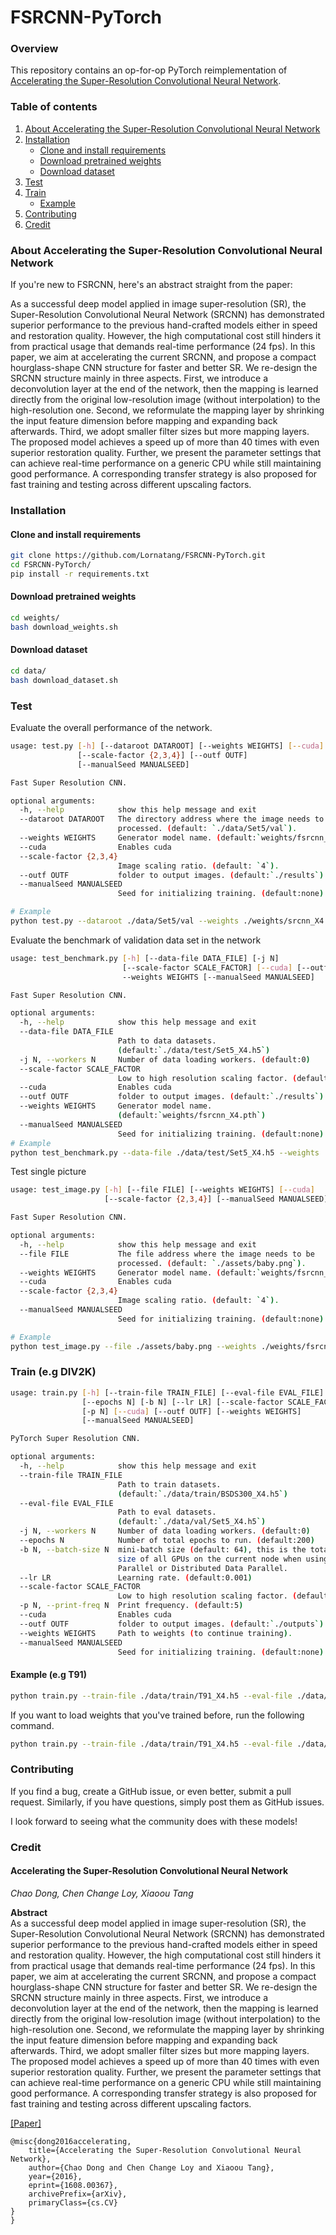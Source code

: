# FSRCNN-PyTorch

### Overview
This repository contains an op-for-op PyTorch reimplementation of [Accelerating the Super-Resolution Convolutional Neural Network](https://arxiv.org/abs/1608.00367).

### Table of contents
1. [About Accelerating the Super-Resolution Convolutional Neural Network](#about-accelerating-the-super-resolution-convolutional-neural-network)
2. [Installation](#installation)
    * [Clone and install requirements](#clone-and-install-requirements)
    * [Download pretrained weights](#download-pretrained-weights)
    * [Download dataset](#download-dataset)
3. [Test](#test)
4. [Train](#train-eg-div2k)
    * [Example](#example-eg-div2k)
5. [Contributing](#contributing) 
6. [Credit](#credit)

### About Accelerating the Super-Resolution Convolutional Neural Network

If you're new to FSRCNN, here's an abstract straight from the paper:

As a successful deep model applied in image super-resolution (SR), the Super-Resolution Convolutional Neural Network (SRCNN) has demonstrated superior performance to the previous hand-crafted models either in speed and restoration quality. However, the high computational cost still hinders it from practical usage that demands real-time performance (24 fps). In this paper, we aim at accelerating the current SRCNN, and propose a compact hourglass-shape CNN structure for faster and better SR. We re-design the SRCNN structure mainly in three aspects. First, we introduce a deconvolution layer at the end of the network, then the mapping is learned directly from the original low-resolution image (without interpolation) to the high-resolution one. Second, we reformulate the mapping layer by shrinking the input feature dimension before mapping and expanding back afterwards. Third, we adopt smaller filter sizes but more mapping layers. The proposed model achieves a speed up of more than 40 times with even superior restoration quality. Further, we present the parameter settings that can achieve real-time performance on a generic CPU while still maintaining good performance. A corresponding transfer strategy is also proposed for fast training and testing across different upscaling factors.

### Installation

#### Clone and install requirements

```bash
git clone https://github.com/Lornatang/FSRCNN-PyTorch.git
cd FSRCNN-PyTorch/
pip install -r requirements.txt
```

#### Download pretrained weights

```bash
cd weights/
bash download_weights.sh
```

#### Download dataset

```bash
cd data/
bash download_dataset.sh
```

### Test

Evaluate the overall performance of the network.
```bash
usage: test.py [-h] [--dataroot DATAROOT] [--weights WEIGHTS] [--cuda]
               [--scale-factor {2,3,4}] [--outf OUTF]
               [--manualSeed MANUALSEED]

Fast Super Resolution CNN.

optional arguments:
  -h, --help            show this help message and exit
  --dataroot DATAROOT   The directory address where the image needs to be
                        processed. (default: `./data/Set5/val`).
  --weights WEIGHTS     Generator model name. (default:`weights/fsrcnn_X4.pth`)
  --cuda                Enables cuda
  --scale-factor {2,3,4}
                        Image scaling ratio. (default: `4`).
  --outf OUTF           folder to output images. (default:`./results`).
  --manualSeed MANUALSEED
                        Seed for initializing training. (default:none)

# Example
python test.py --dataroot ./data/Set5/val --weights ./weights/srcnn_X4.pth --scale-factor 4 --cuda
```

Evaluate the benchmark of validation data set in the network
```bash
usage: test_benchmark.py [-h] [--data-file DATA_FILE] [-j N]
                         [--scale-factor SCALE_FACTOR] [--cuda] [--outf OUTF]
                         --weights WEIGHTS [--manualSeed MANUALSEED]

Fast Super Resolution CNN.

optional arguments:
  -h, --help            show this help message and exit
  --data-file DATA_FILE
                        Path to data datasets.
                        (default:`./data/test/Set5_X4.h5`)
  -j N, --workers N     Number of data loading workers. (default:0)
  --scale-factor SCALE_FACTOR
                        Low to high resolution scaling factor. (default:4).
  --cuda                Enables cuda
  --outf OUTF           folder to output images. (default:`./results`).
  --weights WEIGHTS     Generator model name.
                        (default:`weights/fsrcnn_X4.pth`)
  --manualSeed MANUALSEED
                        Seed for initializing training. (default:none)
# Example
python test_benchmark.py --data-file ./data/test/Set5_X4.h5 --weights ./weights/fsrcnn_X4.pth --scale-factor 4 --cuda
```

Test single picture
```bash
usage: test_image.py [-h] [--file FILE] [--weights WEIGHTS] [--cuda]
                     [--scale-factor {2,3,4}] [--manualSeed MANUALSEED]

Fast Super Resolution CNN.

optional arguments:
  -h, --help            show this help message and exit
  --file FILE           The file address where the image needs to be
                        processed. (default: `./assets/baby.png`).
  --weights WEIGHTS     Generator model name. (default:`weights/fsrcnn_X4.pth`)
  --cuda                Enables cuda
  --scale-factor {2,3,4}
                        Image scaling ratio. (default: `4`).
  --manualSeed MANUALSEED
                        Seed for initializing training. (default:none)

# Example
python test_image.py --file ./assets/baby.png --weights ./weights/fsrcnn_X4.pth --scale-factor 4 --cuda
```

### Train (e.g DIV2K)

```bash
usage: train.py [-h] [--train-file TRAIN_FILE] [--eval-file EVAL_FILE] [-j N]
                [--epochs N] [-b N] [--lr LR] [--scale-factor SCALE_FACTOR]
                [-p N] [--cuda] [--outf OUTF] [--weights WEIGHTS]
                [--manualSeed MANUALSEED]

PyTorch Super Resolution CNN.

optional arguments:
  -h, --help            show this help message and exit
  --train-file TRAIN_FILE
                        Path to train datasets.
                        (default:`./data/train/BSDS300_X4.h5`)
  --eval-file EVAL_FILE
                        Path to eval datasets.
                        (default:`./data/val/Set5_X4.h5`)
  -j N, --workers N     Number of data loading workers. (default:0)
  --epochs N            Number of total epochs to run. (default:200)
  -b N, --batch-size N  mini-batch size (default: 64), this is the total batch
                        size of all GPUs on the current node when using Data
                        Parallel or Distributed Data Parallel.
  --lr LR               Learning rate. (default:0.001)
  --scale-factor SCALE_FACTOR
                        Low to high resolution scaling factor. (default:4).
  -p N, --print-freq N  Print frequency. (default:5)
  --cuda                Enables cuda
  --outf OUTF           folder to output images. (default:`./outputs`).
  --weights WEIGHTS     Path to weights (to continue training).
  --manualSeed MANUALSEED
                        Seed for initializing training. (default:none)
```

#### Example (e.g T91)

```bash
python train.py --train-file ./data/train/T91_X4.h5 --eval-file ./data/val/Set5_X4.h5 --scale-factor 4 --cuda
```

If you want to load weights that you've trained before, run the following command.

```bash
python train.py --train-file ./data/train/T91_X4.h5 --eval-file ./data/val/Set5_X4.h5 --scale-factor 4 --weights ./weights/model_epoch_100.pth --cuda
```

### Contributing

If you find a bug, create a GitHub issue, or even better, submit a pull request. Similarly, if you have questions, simply post them as GitHub issues.   

I look forward to seeing what the community does with these models! 

### Credit

#### Accelerating the Super-Resolution Convolutional Neural Network
_Chao Dong, Chen Change Loy, Xiaoou Tang_ <br>

**Abstract** <br>
As a successful deep model applied in image super-resolution (SR), the Super-Resolution Convolutional Neural Network (SRCNN) has demonstrated superior performance to the previous hand-crafted models either in speed and restoration quality. However, the high computational cost still hinders it from practical usage that demands real-time performance (24 fps). In this paper, we aim at accelerating the current SRCNN, and propose a compact hourglass-shape CNN structure for faster and better SR. We re-design the SRCNN structure mainly in three aspects. First, we introduce a deconvolution layer at the end of the network, then the mapping is learned directly from the original low-resolution image (without interpolation) to the high-resolution one. Second, we reformulate the mapping layer by shrinking the input feature dimension before mapping and expanding back afterwards. Third, we adopt smaller filter sizes but more mapping layers. The proposed model achieves a speed up of more than 40 times with even superior restoration quality. Further, we present the parameter settings that can achieve real-time performance on a generic CPU while still maintaining good performance. A corresponding transfer strategy is also proposed for fast training and testing across different upscaling factors.

[[Paper]](https://arxiv.org/pdf/1608.00367)

```
@misc{dong2016accelerating,
    title={Accelerating the Super-Resolution Convolutional Neural Network},
    author={Chao Dong and Chen Change Loy and Xiaoou Tang},
    year={2016},
    eprint={1608.00367},
    archivePrefix={arXiv},
    primaryClass={cs.CV}
}
}
```
